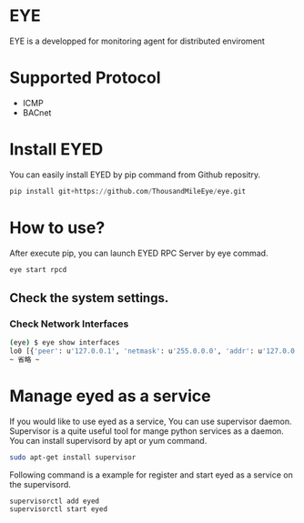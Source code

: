 # EYE
 EYE is a developped for monitoring agent for distributed enviroment

# Supported Protocol
- ICMP
- BACnet

# Install EYED
  You can easily install EYED by pip command from Github repositry.

```python
pip install git+https://github.com/ThousandMileEye/eye.git
```

# How to use?
  After execute pip, you can launch EYED RPC Server by eye commad.
```bash
eye start rpcd
```

## Check the system settings.
### Check Network Interfaces
```bash
(eye) $ eye show interfaces
lo0 [{'peer': u'127.0.0.1', 'netmask': u'255.0.0.0', 'addr': u'127.0.0.1'}]
~ 省略 ~
```

# Manage eyed as a service
  If you would like to use eyed as a service, You can use supervisor daemon.
Supervisor is a quite useful tool for mange python services as a daemon.
You can install supervisord by apt or yum command.

```bash
sudo apt-get install supervisor
```

  Following command is a example for register and start eyed as a service on the supervisord.
```
supervisorctl add eyed
supervisorctl start eyed
```

